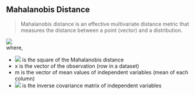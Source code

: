 ## Mahalanobis Distance

> Mahalanobis distance is an effective multivariate distance metric that measures the distance between a point (vector) and a distribution.

![](http://latex.codecogs.com/gif.latex?D^{2}=(x-m)^{T}\cdotC^{-1}\cdot(x-m))  
where, 
- ![](http://latex.codecogs.com/gif.latex?D^2) is the square of the Mahalanobis distance
- x is the vector of the observation (row in a dataset)
- m is the vector of mean values of independent variables (mean of each column)
- ![](http://latex.codecogs.com/gif.latex?C^{-1}) is the inverse covariance matrix of independent variables
